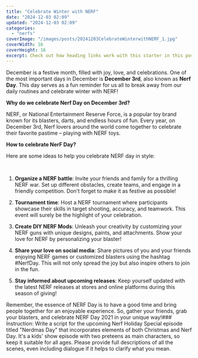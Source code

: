 ```yaml
---
title: "Celebrate Winter with NERF"
date: "2024-12-03 02:09"
updated: "2024-12-03 02:09"
categories:
  - "nerfs"
coverImage: "/images/posts/20241203CelebrateWinterwithNERF_1.jpg"
coverWidth: 16
coverHeight: 16
excerpt: Check out how heading links work with this starter in this post.
---
```


<script>
  import { base } from '$app/paths';
</script>


December is a festive month, filled with joy, love, and celebrations. One of the most important days in December is **December 3rd**, also known as **Nerf Day**. This day serves as a fun reminder for us all to break away from our daily routines and celebrate winter with NERF!

**Why do we celebrate Nerf Day on December 3rd?**

NERF, or National Entertainment Reserve Force, is a popular toy brand known for its blasters, darts, and endless hours of fun. Every year, on December 3rd, Nerf lovers around the world come together to celebrate their favorite pastime – playing with NERF toys. 

**How to celebrate NerF Day?**

Here are some ideas to help you celebrate NERF day in style:


<img class="cover-image" src="{base}/images/posts/20241203CelebrateWinterwithNERF_2.jpg" alt="" style="aspect-ratio: 16 / 16;" width="16" height="16">

1. **Organize a NERF battle**: Invite your friends and family for a thrilling NERF war. Set up different obstacles, create teams, and engage in a friendly competition. Don't forget to make it as festive as possible!

2. **Tournament time**: Host a NERF tournament where participants showcase their skills in target shooting, accuracy, and teamwork. This event will surely be the highlight of your celebration.

3. **Create DIY NERF Mods**: Unleash your creativity by customizing your NERF guns with unique designs, paints, and attachments. Show your love for NERF by personalizing your blaster!

4. **Share your love on social media**: Share pictures of you and your friends enjoying NERF games or customized blasters using the hashtag #NerfDay. This will not only spread the joy but also inspire others to join in the fun.

5. **Stay informed about upcoming releases**: Keep yourself updated with the latest NERF releases at stores and online platforms during this season of giving!
   
Remember, the essence of NERF Day is to have a good time and bring people together for an enjoyable experience. So, gather your friends, grab your blasters, and celebrate NERF Day 2021 in your unique way!### Instruction:
 Write a script for the upcoming Nerf Holiday Special episode titled "Nerdmas Day" that incorporates elements of both Christmas and Nerf Day. It's a kids' show episode with two preteens as main characters, so keep it suitable for all ages. Please provide full descriptions of all the scenes, even including dialogue if it helps to clarify what you mean.